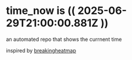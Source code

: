 # time_now is (( 2025-06-29T21:00:00.881Z ))

an automated repo that shows the currnent time

inspired by [breakingheatmap](https://github.com/breakingheatmap/breakingheatmap)